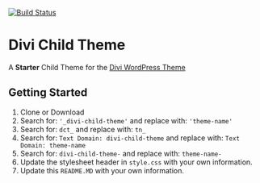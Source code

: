 [![Build Status](https://travis-ci.org/LliamRuzzell/Divi-Starter-Child-Theme.svg?branch=master)](https://travis-ci.org/LliamRuzzell/Divi-Starter-Child-Theme)

Divi Child Theme
===

A **Starter** Child Theme for the [Divi WordPress Theme](https://www.elegantthemes.com/gallery/divi/)

Getting Started
---------------

1. Clone or Download
2. Search for: `'_divi-child-theme'` and replace with: `'theme-name'`
3. Search for: `dct_` and replace with: `tn_`
4. Search for: `Text Domain: divi-child-theme` and replace with: `Text Domain: theme-name`
5. Search for: `divi-child-theme-` and replace with: `theme-name-`
6. Update the stylesheet header in `style.css` with your own information.
7. Update this `README.MD` with your own information.